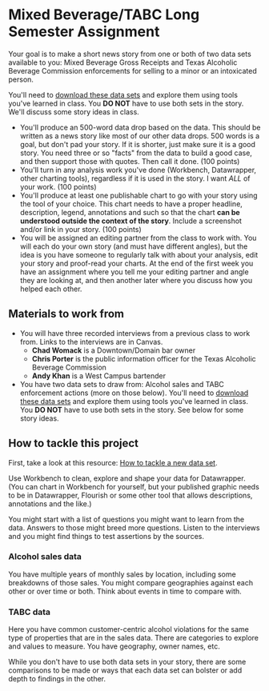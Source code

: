 # Mixed Beverage/TABC Long Semester Assignment

Your goal is to make a short news story from one or both of two data sets available to you: Mixed Beverage Gross Receipts and Texas Alcoholic Beverage Commission enforcements for selling to a minor or an intoxicated person.

You'll need to [download these data sets](README.md) and explore them using tools you've learned in class. You **DO NOT** have to use both sets in the story. We'll discuss some story ideas in class.

- You'll produce an 500-word data drop based on the data. This should be written as a news story like most of our other data drops. 500 words is a goal, but don't pad your story. If it is shorter, just make sure it is a good story. You need three or so "facts" from the data to build a good case, and then support those with quotes. Then call it done. (100 points)
- You'll turn in any analysis work you've done (Workbench, Datawrapper, other charting tools), regardless if it is used in the story. I want _ALL_ of your work. (100 points)
- You'll produce at least one publishable chart to go with your story using the tool of your choice. This chart needs to have a proper headline, description, legend, annotations and such so that the chart **can be understood outside the context of the story**. Include a screenshot and/or link in your story. (100 points)
- You will be assigned an editing partner from the class to work with. You will each do your own story (and must have different angles), but the idea is you have someone to regularly talk with about your analysis, edit your story and proof-read your charts. At the end of the first week you have an assignment where you tell me your editing partner and angle they are looking at, and then another later where you discuss how you helped each other.

## Materials to work from

- You will have three recorded interviews from a previous class to work from. Links to the interviews are in Canvas.
  - **Chad Womack** is a Downtown/Domain bar owner
  - **Chris Porter** is the public information officer for the Texas Alcoholic Beverage Commission
  - **Andy Khan** is a West Campus bartender
- You have two data sets to draw from: Alcohol sales and TABC enforcement actions (more on those below). You'll need to [download these data sets](README.md) and explore them using tools you've learned in class. You **DO NOT** have to use both sets in the story. See below for some story ideas.

## How to tackle this project

First, take a look at this resource: [How to tackle a new data set](https://docs.google.com/document/d/1ql3NcPihfTsWb5qFxWIxthybpSvFh_cAcPuMi1McM_0/edit).

Use Workbench to clean, explore and shape your data for Datawrapper. (You can chart in Workbench for yourself, but your published graphic needs to be in Datawrapper, Flourish or some other tool that allows descriptions, annotations and the like.)

You might start with a list of questions you might want to learn from the data. Answers to those might breed more questions. Listen to the interviews and you might find things to test assertions by the sources.

### Alcohol sales data

You have multiple years of monthly sales by location, including some breakdowns of those sales. You might compare geographies against each other or over time or both. Think about events in time to compare with.

### TABC data

Here you have common customer-centric alcohol violations for the same type of properties that are in the sales data. There are categories to explore and values to measure. You have geography, owner names, etc.

While you don't have to use both data sets in your story, there are some comparisons to be made or ways that each data set can bolster or add depth to findings in the other.
